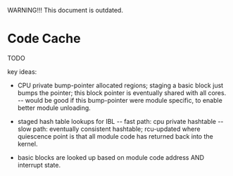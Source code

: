 WARNING!!! This document is outdated.

Code Cache
==========

TODO

key ideas:
- CPU private bump-pointer allocated regions; staging a basic block just
  bumps the pointer; this block pointer is eventually shared with all cores.
-- would be good if this bump-pointer were module specific, to enable better
   module unloading.

- staged hash table lookups for IBL
-- fast path: cpu private hashtable
-- slow path: eventually consistent hashtable; rcu-updated where quiescence point
              is that all module code has returned back into the kernel.


- basic blocks are looked up based on module code address AND interrupt state.

